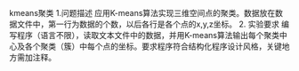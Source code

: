 kmeans聚类
1.问题描述
应用K-means算法实现三维空间点的聚类。数据放在数据文件中，第一行为数据的个数，以后各行是各个点的x,y,z坐标。
2. 实验要求
编写程序（语言不限），读取文本文件中的数据，并用K-means算法输出每个聚类中心及各个聚类（簇）中每个点的坐标。要求程序符合结构化程序设计风格，关键地方需加注释。
